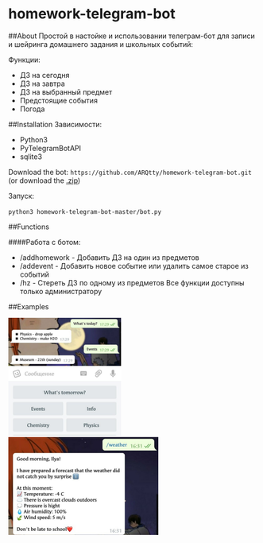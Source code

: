 # homework-telegram-bot
##About
Простой в настойке и использовании телеграм-бот для записи и шейринга домашнего задания и школьных событий:

Функции:
- ДЗ на сегодня
- ДЗ на завтра
- ДЗ на выбранный предмет
- Предстоящие события
- Погода

##Installation
Зависимости:

- Python3
- PyTelegramBotAPI
- sqlite3

Download the bot:
`https://github.com/ARQtty/homework-telegram-bot.git`
(or download the [.zip](https://github.com/ARQtty/homework-telegram-bot/archive/master.zip))

Запуск:

`python3 homework-telegram-bot-master/bot.py`

##Functions

####Работа с ботом:

- /addhomework - Добавить ДЗ на один из предметов
- /addevent - Добавить новое событие или удалить самое старое из событий
- /hz - Стереть ДЗ по одному из предметов
Все функции доступны только администратору

##Examples

![Example1](https://github.com/ARQtty/homework-telegram-bot/raw/master/srceenshots/p1.png "")
![Example2](https://github.com/ARQtty/homework-telegram-bot/raw/master/srceenshots/p2.png "")
